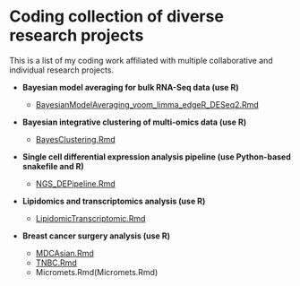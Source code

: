 # Coding collection of diverse research projects

This is a list of my coding work affiliated with multiple collaborative and individual research projects.

- **Bayesian model averaging for bulk RNA-Seq data (use R)**
  - [BayesianModelAveraging_voom_limma_edgeR_DESeq2.Rmd](BayesianModelAveraging_voom_limma_edgeR_DESeq2.Rmd)

- **Bayesian integrative clustering of multi-omics data (use R)**
  - [BayesClustering.Rmd](BayesClustering.Rmd)
  
- **Single cell differential expression analysis pipeline (use Python-based snakefile and R)**
  - [NGS_DEPipeline.Rmd](NGS_DEPipeline.Rmd)
  
- **Lipidomics and transcriptomics analysis (use R)**
  - [LipidomicTranscriptomic.Rmd](LipidomicTranscriptomic.Rmd)

- **Breast cancer surgery analysis (use R)**
  - [MDCAsian.Rmd](MDCAsian.Rmd)
  - [TNBC.Rmd](TNBC.Rmd)
  - Micromets.Rmd(Micromets.Rmd)
